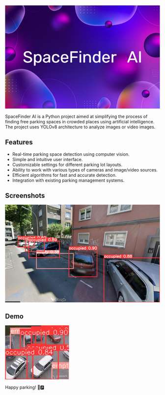 ![SpaceFinder AI Logo](images/logo.png)

SpaceFinder AI is a Python project aimed at simplifying the process of finding free parking spaces in crowded places using artificial intelligence. The project uses YOLOv8 architecture to analyze images or video images.



## Features

- Real-time parking space detection using computer vision.
- Simple and intuitive user interface.
- Customizable settings for different parking lot layouts.
- Ability to work with various types of cameras and image/video sources.
- Efficient algorithms for fast and accurate detection.
- Integration with existing parking management systems.


## Screenshots

![SpaceFinder AI Screenshot](images/screenshot1.jpg)

## Demo

![SpaceFinder AI Demo](images/demo.gif)

Happy parking! 🚗🅿️
